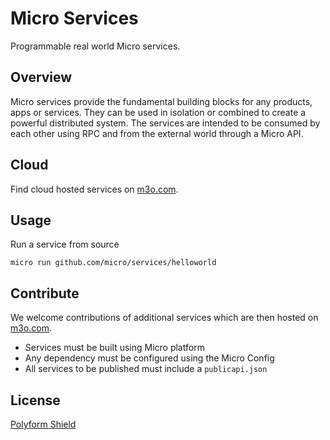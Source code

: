 # Micro Services

Programmable real world Micro services.

## Overview

Micro services provide the fundamental building blocks for any products, apps or services. They can be used in isolation 
or combined to create a powerful distributed system. The services are intended to be consumed by each other using RPC 
and from the external world through a Micro API.

## Cloud

Find cloud hosted services on [m3o.com](https://m3o.com).

## Usage

Run a service from source

```
micro run github.com/micro/services/helloworld
```

## Contribute

We welcome contributions of additional services which are then hosted on [m3o.com](https://m3o.com).

- Services must be built using Micro platform
- Any dependency must be configured using the Micro Config
- All services to be published must include a `publicapi.json`

## License

[Polyform Shield](https://polyformproject.org/licenses/shield/1.0.0/)
